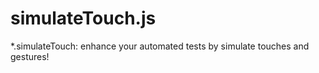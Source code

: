 simulateTouch.js
================

*.simulateTouch: enhance your automated tests by simulate touches and gestures!
